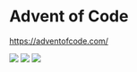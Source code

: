 # Advent of Code

https://adventofcode.com/

<!--- advent_readme_stars table --->


![](https://img.shields.io/badge/day%20📅-19-blue) ![](https://img.shields.io/badge/stars%20⭐-6-yellow) ![](https://img.shields.io/badge/days%20completed-3-red)
